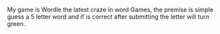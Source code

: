 My game is Wordle the latest craze in word Games, the premise is simple guess a 5 letter word and if is correct after submitting the letter will turn green.